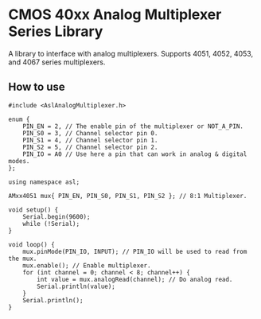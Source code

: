 # CMOS 40xx Analog Multiplexer Series Library
A library to interface with analog multiplexers. Supports 4051, 4052, 4053, and
4067 series multiplexers.

## How to use
```
#include <AslAnalogMultiplexer.h>

enum {
	PIN_EN = 2, // The enable pin of the multiplexer or NOT_A_PIN.
	PIN_S0 = 3, // Channel selector pin 0.
	PIN_S1 = 4, // Channel selector pin 1.
	PIN_S2 = 5, // Channel selector pin 2.
	PIN_IO = A0 // Use here a pin that can work in analog & digital modes.
};

using namespace asl;

AMxx4051 mux{ PIN_EN, PIN_S0, PIN_S1, PIN_S2 }; // 8:1 Multiplexer.

void setup() {
	Serial.begin(9600);
	while (!Serial);
}

void loop() {
	mux.pinMode(PIN_IO, INPUT); // PIN_IO will be used to read from the mux.
	mux.enable(); // Enable multiplexer.
	for (int channel = 0; channel < 8; channel++) {
		int value = mux.analogRead(channel); // Do analog read.
		Serial.println(value);
	}
	Serial.println();
}
```
